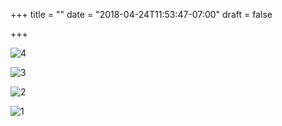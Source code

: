 +++
title = ""
date = "2018-04-24T11:53:47-07:00"
draft = false

+++

![4](mission_july_2020_4.jpg)

![3](mission_july_2020_3.jpg)

![2](mission_july_2020_2.jpg)

![1](mission_july_2020_1.jpg)
